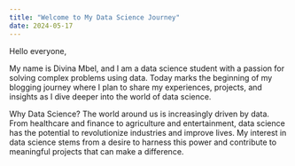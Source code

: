 ```yaml
---
title: "Welcome to My Data Science Journey"
date: 2024-05-17
---
```


Hello everyone,

My name is Divina Mbel, and I am a data science student with a passion for solving complex problems using data. Today marks the beginning of my blogging journey where I plan to share my experiences, projects, and insights as I dive deeper into the world of data science.

Why Data Science?
The world around us is increasingly driven by data. From healthcare and finance to agriculture and entertainment, data science has the potential to revolutionize industries and improve lives. My interest in data science stems from a desire to harness this power and contribute to meaningful projects that can make a difference.
